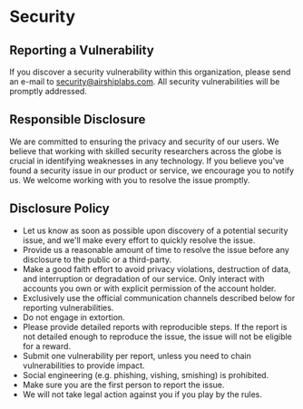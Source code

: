 # Security

## Reporting a Vulnerability

If you discover a security vulnerability within this organization, please send an e-mail to [security@airshiplabs.com](mailto:security@airshiplabs.com). All security vulnerabilities will be promptly addressed.

## Responsible Disclosure

We are committed to ensuring the privacy and security of our users. We believe that working with skilled security researchers across the globe is crucial in identifying weaknesses in any technology. If you believe you've found a security issue in our product or service, we encourage you to notify us. We welcome working with you to resolve the issue promptly.

## Disclosure Policy

* Let us know as soon as possible upon discovery of a potential security issue, and we'll make every effort to quickly resolve the issue.
* Provide us a reasonable amount of time to resolve the issue before any disclosure to the public or a third-party.
* Make a good faith effort to avoid privacy violations, destruction of data, and interruption or degradation of our service. Only interact with accounts you own or with explicit permission of the account holder.
* Exclusively use the official communication channels described below for reporting vulnerabilities.
* Do not engage in extortion.
* Please provide detailed reports with reproducible steps. If the report is not detailed enough to reproduce the issue, the issue will not be eligible for a reward.
* Submit one vulnerability per report, unless you need to chain vulnerabilities to provide impact.
* Social engineering (e.g. phishing, vishing, smishing) is prohibited.
* Make sure you are the first person to report the issue.
* We will not take legal action against you if you play by the rules.
